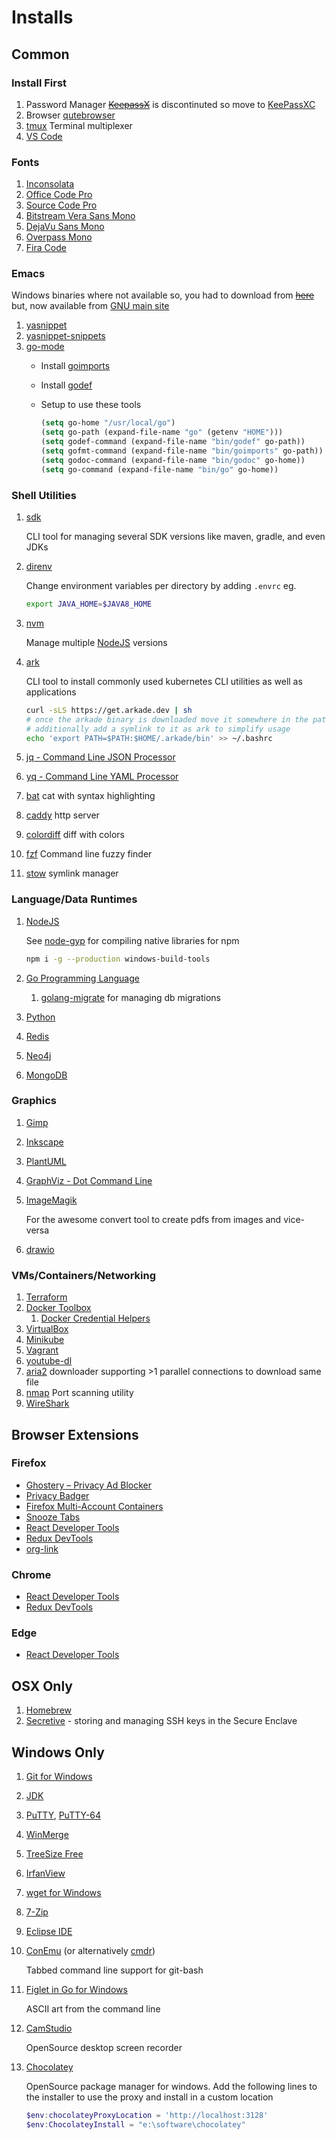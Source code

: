 # Installs #

## Common ##

### Install First ###

1. Password Manager ~~[KeepassX](https://www.keepassx.org/)~~ is discontinuted so move to [KeePassXC](https://keepassxc.org)
2. Browser [qutebrowser](https://qutebrowser.org/)
3. [tmux](https://tmux.github.io/) Terminal multiplexer
4. [VS Code](https://code.visualstudio.com/)


### Fonts ###

1. [Inconsolata](http://www.levien.com/type/myfonts/inconsolata.html)
2. [Office Code Pro](https://github.com/nathco/Office-Code-Pro)
3. [Source Code Pro](http://adobe-fonts.github.io/source-code-pro/)
4. [Bitstream Vera Sans Mono](http://www.dafont.com/bitstream-vera-mono.font)
5. [DejaVu Sans Mono](http://dejavu-fonts.org/wiki/Main_Page)
6. [Overpass Mono](http://overpassfont.org/)
7. [Fira Code](https://github.com/tonsky/FiraCode)

### Emacs ###

Windows binaries where not available so, you had to download from ~~[here](https://sourceforge.net/projects/emacsbinw64/)~~ but, now available from [GNU main site](http://www.gnu.org/software/emacs/download.html#nonfree)

1. [yasnippet](https://github.com/joaotavora/yasnippet)
2. [yasnippet-snippets](https://github.com/AndreaCrotti/yasnippet-snippets)
3. [go-mode](https://github.com/dominikh/go-mode.el)
    - Install [goimports](https://github.com/bradfitz/goimports)
    - Install [godef](github.com/rogpeppe/godef)
    - Setup to use these tools

      ``` lisp
      (setq go-home "/usr/local/go")
      (setq go-path (expand-file-name "go" (getenv "HOME")))
      (setq godef-command (expand-file-name "bin/godef" go-path))
      (setq gofmt-command (expand-file-name "bin/goimports" go-path))
      (setq godoc-command (expand-file-name "bin/godoc" go-home))
      (setq go-command (expand-file-name "bin/go" go-home))
      ```

### Shell Utilities ###

1. [sdk](https://sdkman.io)

	CLI tool for managing several SDK versions like maven, gradle, and even JDKs

2. [direnv](https://github.com/direnv/direnv/)

	Change environment variables per directory by adding `.envrc` eg.

	 ```sh
	 export JAVA_HOME=$JAVA8_HOME
	 ```

3. [nvm](https://github.com/nvm-sh/nvm)

	Manage multiple [NodeJS](https://nodejs.org/en/) versions

4. [ark](https://github.com/alexellis/arkade)

	CLI tool to install commonly used kubernetes CLI utilities as well as applications

	```sh
	curl -sLS https://get.arkade.dev | sh
	# once the arkade binary is downloaded move it somewhere in the path
	# additionally add a symlink to it as ark to simplify usage
	echo 'export PATH=$PATH:$HOME/.arkade/bin' >> ~/.bashrc
 	```

11. [jq - Command Line JSON Processor](https://stedolan.github.io/jq/)
12. [yq - Command Line YAML Processor](https://github.com/mikefarah/yq)
13. [bat](https://github.com/sharkdp/bat) cat with syntax highlighting
14. [caddy](https://caddyserver.com/) http server
15. [colordiff](https://www.colordiff.org/) diff with colors
16. [fzf](https://github.com/junegunn/fzf) Command line fuzzy finder
17. [stow](https://www.gnu.org/software/stow/) symlink manager


### Language/Data Runtimes ###

1. [NodeJS](https://nodejs.org/en/download/)

   See [node-gyp](https://github.com/nodejs/node-gyp) for compiling native libraries for npm

   ```sh
   npm i -g --production windows-build-tools
   ```

2. [Go Programming Language](https://golang.org/dl/)
   1. [golang-migrate](https://github.com/golang-migrate/migrate) for managing db migrations

3. [Python](https://www.python.org/downloads/)
4. [Redis](http://redis.io/)
5. [Neo4j](https://neo4j.com/download/other-releases/)
6. [MongoDB](https://www.mongodb.com/download-center#community)

### Graphics ###

1. [Gimp](https://www.gimp.org/downloads/)
2. [Inkscape](https://inkscape.org/en/download/windows/)
3. [PlantUML](https://github.com/plantuml/plantuml)
4. [GraphViz - Dot Command Line](http://www.graphviz.org/Download.php)
5. [ImageMagik](https://www.imagemagick.org/script/download.php)

	For the awesome convert tool to create pdfs from images and vice-versa

6. [drawio](https://github.com/jgraph/drawio-desktop)

### VMs/Containers/Networking ###

1. [Terraform](https://terraform.io)
2. [Docker Toolbox](https://www.docker.com/docker-toolbox)
   1. [Docker Credential Helpers](https://github.com/docker/docker-credential-helpers)
3. [VirtualBox](https://www.virtualbox.org/wiki/Downloads)
4. [Minikube](https://minikube.sigs.k8s.io/docs/)
5. [Vagrant](http://vagrantup.com/)
6. [youtube-dl](https://rg3.github.io/youtube-dl/)
7. [aria2](https://aria2.github.io/) downloader supporting >1 parallel connections to download same file
8. [nmap](https://nmap.org/) Port scanning utility
9. [WireShark](https://www.wireshark.org/#download)

## Browser Extensions ##

### Firefox ###
- [Ghostery – Privacy Ad Blocker](https://addons.mozilla.org/en-US/firefox/addon/ghostery/)
- [Privacy Badger](https://addons.mozilla.org/en-US/firefox/addon/privacy-badger17/)
- [Firefox Multi-Account Containers](https://addons.mozilla.org/en-US/firefox/addon/multi-account-containers/)
- [Snooze Tabs](https://addons.mozilla.org/en-US/firefox/addon/snoozetabs)
- [React Developer Tools](https://addons.mozilla.org/en-US/firefox/addon/react-devtools/)
- [Redux DevTools](https://addons.mozilla.org/en-US/firefox/addon/reduxdevtools/)
- [org-link](https://addons.mozilla.org/en-US/firefox/addon/org-link/)

### Chrome ###
- [React Developer Tools](https://chrome.google.com/webstore/detail/react-developer-tools/fmkadmapgofadopljbjfkapdkoienihi)
- [Redux DevTools](https://chrome.google.com/webstore/detail/redux-devtools/lmhkpmbekcpmknklioeibfkpmmfibljd)

### Edge ###
- [React Developer Tools](https://microsoftedge.microsoft.com/addons/detail/react-developer-tools/gpphkfbcpidddadnkolkpfckpihlkkil)


## OSX Only ##

1. [Homebrew](https://brew.sh)
2. [Secretive](https://github.com/maxgoedjen/secretive) - storing and managing SSH keys in the Secure Enclave

## Windows Only ##

1. [Git for Windows](https://git-scm.com/download/)
2. [JDK](http://www.oracle.com/technetwork/java/javase/downloads/jdk8-downloads-2133151.html)
3. [PuTTY](http://www.putty.org/), [PuTTY-64](https://blog.splunk.net/64bit-putty/)
4. [WinMerge](http://winmerge.org/downloads/?lang=en)
5. [TreeSize Free](http://www.jam-software.com/treesize_free/)
6. [IrfanView](http://www.irfanview.com/)
7. [wget for Windows](http://gnuwin32.sourceforge.net/packages/wget.htm)
8. [7-Zip](http://www.7-zip.org/)
9. [Eclipse IDE](https://www.eclipse.org/downloads/eclipse-packages/)
10. [ConEmu](http://conemu.github.io/en/index.html) (or alternatively [cmdr](https://cmder.net/))

    Tabbed command line support for git-bash

11. [Figlet in Go for Windows](https://github.com/lukesampson/figlet)

    ASCII art from the command line

12. [CamStudio](http://camstudio.org/)

    OpenSource desktop screen recorder

13. [Chocolatey](https://chocolatey.org/)

    OpenSource package manager for windows. Add the following lines to
    the installer to use the proxy and install in a custom location

	```powershell
	$env:chocolateyProxyLocation = 'http://localhost:3128'
	$env:ChocolateyInstall = "e:\software\chocolatey"
	```

